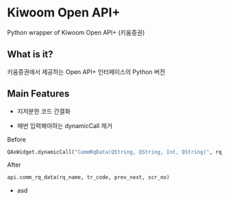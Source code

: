 # Kiwoom Open API+
Python wrapper of Kiwoom Open API+ (키움증권)

## What is it?

키움증권에서 제공하는 Open API+ 인터페이스의 Python 버전

## Main Features

- 지저분한 코드 간결화

+ 매번 입력해야하는 dynamicCall 제거

Before

```python
QAxWidget.dynamicCall("CommRqData(QString, QString, Int, QString)", rq_name, tr_code, prev_next, scr_no)
```
	

After

```python
api.comm_rq_data(rq_name, tr_code, prev_next, scr_no)
```

- asd

